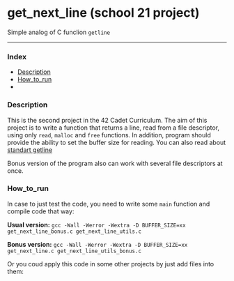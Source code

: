 # get_next_line (school 21 project)

Simple analog of C funclion ``getline``

---
### Index

* [Description](#Description)
* [How_to_run](#How_to_run)
* 

### Description

This is the second project in the 42 Cadet Curriculum. The aim of this project is to write a function that returns a line, read from a file descriptor, using only ``read``, ``malloc`` and ``free`` functions. In addition, program should provide the ability to set the buffer size for reading. You can also read about [standart getline](https://man7.org/linux/man-pages/man3/getline.3.html)

Bonus version of the program also can work with several file descriptors at once.

### How_to_run

In case to just test the code, you need to write some ``main`` function and compile code that way:

**Usual version:** ``gcc -Wall -Werror -Wextra -D BUFFER_SIZE=xx get_next_line_bonus.c get_next_line_utils.c``

**Bonus version:** ``gcc -Wall -Werror -Wextra -D BUFFER_SIZE=xx get_next_line.c get_next_line_utils_bonus.c``

Or you coud apply this code in some other projects by just add files into them:


